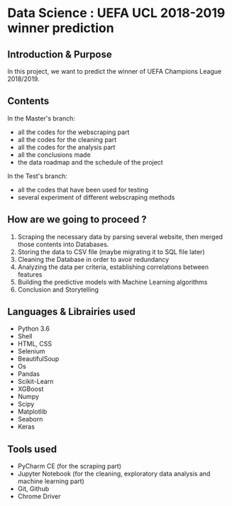 # Data Science : UEFA UCL 2018-2019 winner prediction

## Introduction & Purpose

In this project, we want to predict the winner of UEFA Champions League 2018/2019.

## Contents

In the Master's branch:
  - all the codes for the webscraping part
  - all the codes for the cleaning part
  - all the codes for the analysis part
  - all the conclusions made
  - the data roadmap and the schedule of the project

In the Test's branch:
  - all the codes that have been used for testing
  - several experiment of different webscraping methods

## How are we going to proceed ?

1. Scraping the necessary data by parsing several website, then merged those contents into Databases.
2. Storing the data to CSV file (maybe migrating it to SQL file later)
3. Cleaning the Database in order to avoir redundancy
4. Analyzing the data per criteria, establishing correlations between features
5. Building the predictive models with Machine Learning algorithms
6. Conclusion and Storytelling

## Languages & Librairies used

- Python 3.6
- Shell
- HTML, CSS
- Selenium
- BeautifulSoup
- Os
- Pandas
- Scikit-Learn
- XGBoost
- Numpy
- Scipy
- Matplotlib
- Seaborn
- Keras

## Tools used

- PyCharm CE (for the scraping part)
- Jupyter Notebook (for the cleaning, exploratory data analysis and machine learning part)
- Git, Github
- Chrome Driver

